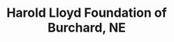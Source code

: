 ---
layout: repo
title: "Harold Lloyd Foundation of Burchard, NE"
id: 11484
permalink: repos/11484/
---